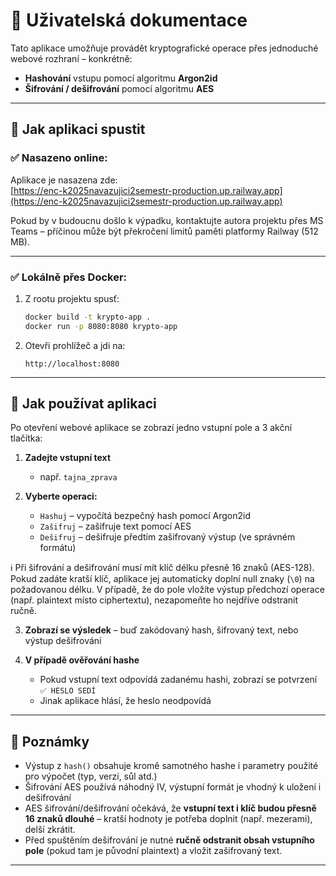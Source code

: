 # 👤 Uživatelská dokumentace

Tato aplikace umožňuje provádět kryptografické operace přes jednoduché webové rozhraní – konkrétně:
- **Hashování** vstupu pomocí algoritmu **Argon2id**
- **Šifrování / dešifrování** pomocí algoritmu **AES**

---

## 🧪 Jak aplikaci spustit

### ✅ Nasazeno online:
Aplikace je nasazena zde:  
[https://enc-k2025navazujici2semestr-production.up.railway.app](https://enc-k2025navazujici2semestr-production.up.railway.app)

Pokud by v budoucnu došlo k výpadku, kontaktujte autora projektu přes MS Teams – příčinou může být překročení limitů paměti platformy Railway (512 MB).

---

### ✅ Lokálně přes Docker:

1. Z rootu projektu spusť:
   ```bash
   docker build -t krypto-app .
   docker run -p 8080:8080 krypto-app
   ```
2. Otevři prohlížeč a jdi na:
   ```
   http://localhost:8080
   ```

---

## 🧭 Jak používat aplikaci

Po otevření webové aplikace se zobrazí jedno vstupní pole a 3 akční tlačítka:

1. **Zadejte vstupní text**
   - např. `tajna_zprava`

2. **Vyberte operaci:**
   - `Hashuj` – vypočítá bezpečný hash pomocí Argon2id
   - `Zašifruj` – zašifruje text pomocí AES
   - `Dešifruj` – dešifruje předtím zašifrovaný výstup (ve správném formátu)

ℹ️ Při šifrování a dešifrování musí mít klíč délku přesně 16 znaků (AES-128). Pokud zadáte kratší klíč, aplikace jej automaticky doplní null znaky (`\0`) na požadovanou délku. V případě, že do pole vložíte výstup předchozí operace (např. plaintext místo ciphertextu), nezapomeňte ho nejdříve odstranit ručně.

3. **Zobrazí se výsledek** – buď zakódovaný hash, šifrovaný text, nebo výstup dešifrování

4. **V případě ověřování hashe**
   - Pokud vstupní text odpovídá zadanému hashi, zobrazí se potvrzení `✅ HESLO SEDÍ`
   - Jinak aplikace hlásí, že heslo neodpovídá

---

## 📌 Poznámky

- Výstup z `hash()` obsahuje kromě samotného hashe i parametry použité pro výpočet (typ, verzi, sůl atd.)
- Šifrování AES používá náhodný IV, výstupní formát je vhodný k uložení i dešifrování
- AES šifrování/dešifrování očekává, že **vstupní text i klíč budou přesně 16 znaků dlouhé** – kratší hodnoty je potřeba doplnit (např. mezerami), delší zkrátit.
- Před spuštěním dešifrování je nutné **ručně odstranit obsah vstupního pole** (pokud tam je původní plaintext) a vložit zašifrovaný text.

---